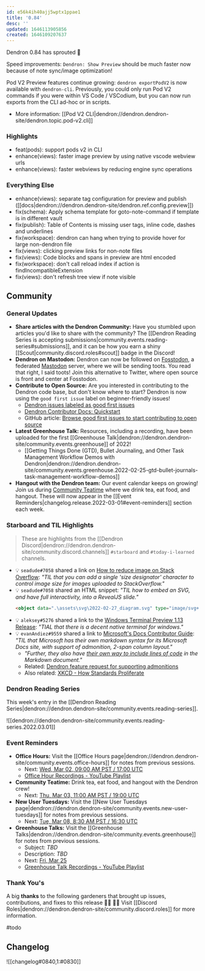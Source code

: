 ```yaml
---
id: e56k4ih40ajj5wptx1ppae1
title: '0.84'
desc: ''
updated: 1646113905856
created: 1646109207637
---
```


Dendron 0.84 has sprouted  🌱

Speed improvements: `Dendron: Show Preview` should be much faster now because of note sync/image optimization!

Pod V2 Preview features continue growing: `dendron exportPodV2` is now available with `dendron-cli`. Previously, you could only run Pod V2 commands if you were within VS Code / VSCodium, but you can now run exports from the CLI ad-hoc or in scripts.

- More information: [[Pod V2 CLI|dendron://dendron.dendron-site/dendron.topic.pod-v2.cli]]

### Highlights
- feat(pods): support pods v2 in CLI
- enhance(views): faster image preview by using native vscode webview urls
- enhance(views): faster webviews by reducing engine sync operations

### Everything Else
- enhance(views): separate tag configuration for preview and publish ([[docs|dendron://dendron.dendron-site/dendron.ref.config.preview]]) 
- fix(schema): Apply schema template for goto-note-command if template is in different vault
- fix(publish): Table of Contents is missing user tags, inline code, dashes and underlines
- fix(workspace): dendron can hang when trying to provide hover for large non-dendron file
- fix(views): clicking preview links for non-note files
- fix(views): Code blocks and spans in preview are html encoded
- fix(workspace): don't call reload index if action is findIncompatibleExtension
- fix(views): don't refresh tree view if note visible

## Community

### General Updates
<!-- TODO: Delete this section if not appliacble -->

- **Share articles with the Dendron Community:** Have you stumbled upon articles you'd like to share with the community? The [[Dendron Reading Series is accepting submissions|community.events.reading-series#submissions]], and it can be how you earn a shiny [[Scout|community.discord.roles#scout]] badge in the Discord!
- **Dendron on Mastodon:** Dendron can now be followed on [Fosstodon](https://fosstodon.org/@dendronhq), a federated [Mastodon](https://joinmastodon.org/) server, where we will be sending toots. You read that right, I said toots! Join this alternative to Twitter, where open source is front and center at Fosstodon.
- **Contribute to Open Source:** Are you interested in contributing to the Dendron code base, but don't know where to start? Dendron is now using the `good first issue` label on beginner-friendly issues!
  - [Dendron issues labeled as good first issues](https://github.com/dendronhq/dendron/contribute)
  - [Dendron Contributor Docs: Quickstart](https://docs.dendron.so/notes/sPDJcZPRfXhKwnmnh9Pea/)
  - GitHub article: [Browse good first issues to start contributing to open source](https://github.blog/2020-01-22-browse-good-first-issues-to-start-contributing-to-open-source/)
- **Latest Greenhouse Talk:** Resources, including a recording, have been uploaded for the first [[Greenhouse Talk|dendron://dendron.dendron-site/community.events.greenhouse]] of 2022!
  - [[Getting Things Done (GTD), Bullet Journaling, and Other Task Management Workflow Demos with Dendron|dendron://dendron.dendron-site/community.events.greenhouse.2022-02-25-gtd-bullet-journals-task-management-workflow-demos]]
- **Hangout with the Dendron team:** Our event calendar keeps on growing! Join us during [Community Teatime](https://link.dendron.so/luma) where we drink tea, eat food, and hangout. These will now appear in the [[Event Reminders|changelog.release.2022-03-01#event-reminders]] section each week.

### Starboard and TIL Highlights
<!-- TODO: update links. Delete section is no new items-->
> These are highlights from the [[Dendron Discord|dendron://dendron.dendron-site/community.discord.channels]] `#starboard` and `#today-i-learned` channels.

- 💡 `seadude#7058` shared a link on [How to reduce image on Stack Overflow](https://meta.stackoverflow.com/questions/253403/how-to-reduce-image-size-on-stack-overflow): _"TIL that you can add a single 'size designator' character to control image size for images uploaded to StackOverflow."_
- 💡 `seadude#7058` shared an HTML snippet: _"TIL how to embed an SVG, and have full interactivity, into a RevealJS slide."_
  ```html
  <object data=".\assets\svg\2022-02-27_diagram.svg" type="image/svg+xml"></object>
  ```
- 💡 `aleksey#5276` shared a link to the [Windows Terminal Preview 1.13 Release](https://devblogs.microsoft.com/commandline/windows-terminal-preview-1-13-release/): _"TIAL that there is a decent native terminal for windows."_
- 💡 `evanAndiez#9559` shared a link to [Microsoft's Docs Contributor Guide](https://docs.microsoft.com/en-us/contribute/markdown-reference): _"TIL that Microsoft has their own markdown syntax for its Microsoft Docs site, with support of admonition, 2-span column layout."_
  - _"Further, they also have [their own way to include lines of code](https://docs.microsoft.com/en-us/contribute/code-in-docs) in the Markdown document."_
  - Related: [Dendron feature request for supporting admonitions](https://github.com/dendronhq/dendron/issues/1287)
  - Also related: [XKCD - How Standards Proliferate](https://xkcd.com/927/)

### Dendron Reading Series

This week's entry in the [[Dendron Reading Series|dendron://dendron.dendron-site/community.events.reading-series]].

![[dendron://dendron.dendron-site/community.events.reading-series.2022.03.01]]

### Event Reminders

- **Office Hours:** Visit the [[Office Hours page|dendron://dendron.dendron-site/community.events.office-hours]] for notes from previous sessions.
    - Next: [Wed, Mar 02, 09:00 AM PST / 17:00 UTC](https://link.dendron.so/luma)
    - [Office Hour Recordings - YouTube Playlist](https://link.dendron.so/6yPa)
- **Community Teatime:** Drink tea, eat food, and hangout with the Dendron crew!
    - Next: [Thu, Mar 03, 11:00 AM PST / 19:00 UTC](https://link.dendron.so/luma)
- **New User Tuesdays:** Visit the [[New User Tuesdays page|dendron://dendron.dendron-site/community.events.new-user-tuesdays]] for notes from previous sessions.
    - Next: [Tue, Mar 08, 8:30 AM PST / 16:30 UTC](https://link.dendron.so/luma)
- **Greenhouse Talks:** Visit the [[Greenhouse Talks|dendron://dendron.dendron-site/community.events.greenhouse]] for notes from previous sessions.
    - Subject: _TBD_
    - Description: _TBD_
    - Next: [Fri, Mar 25](https://link.dendron.so/luma)
    - [Greenhouse Talk Recordings - YouTube Playlist](https://link.dendron.so/greenhouse)

### Thank You's

A big **thanks** to the following gardeners that brought up issues, contributions, and fixes to this release :man_farmer: :woman_farmer: 
Visit [[Discord Roles|dendron://dendron.dendron-site/community.discord.roles]] for more information.

#todo

## Changelog
![[changelog#0840,1:#0830]]
